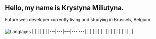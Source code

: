 ## Hello, my name is Krystyna Miliutyna.

Future web developer currently living and studying in Brussels, Belgium.
###
![Langlages](https://selftaught.blog/wp-content/uploads/2019/02/wordpress-3288417_1280-e1550774413446.png)
|   |   |   |   |   |
|---|---|---|---|---|
|   |   |   |   |   |
|   |   |   |   |   |
|   |   |   |   |   |
